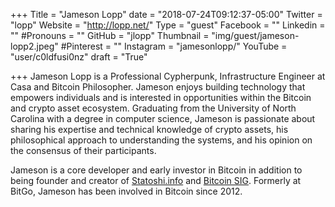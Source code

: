 +++
Title = "Jameson Lopp"
date = "2018-07-24T09:12:37-05:00"
Twitter = "lopp"
Website = "http://lopp.net/"
Type = "guest"
Facebook = ""
Linkedin = ""
#Pronouns = ""
GitHub = "jlopp"
Thumbnail = "img/guest/jameson-lopp2.jpeg"
#Pinterest = ""
Instagram = "jamesonlopp/"
YouTube = "user/c0ldfusi0nz"
draft = "True"

+++
Jameson Lopp is a Professional Cypherpunk, Infrastructure Engineer at Casa and Bitcoin Philosopher. Jameson enjoys building technology that empowers individuals and is interested in opportunities within the Bitcoin and crypto asset ecosystem. Graduating from the University of North Carolina with a degree in computer science, Jameson is passionate about sharing his expertise and technical knowledge of crypto assets, his philosophical approach to understanding the systems, and his opinion on the consensus of their participants.

Jameson is a core developer and early investor in Bitcoin in addition to being founder and creator of [Statoshi.info](https://statoshi.info/) and [Bitcoin SIG](https://sites.google.com/site/bitcoinsig/). Formerly at BitGo, Jameson has been involved in Bitcoin since 2012.




